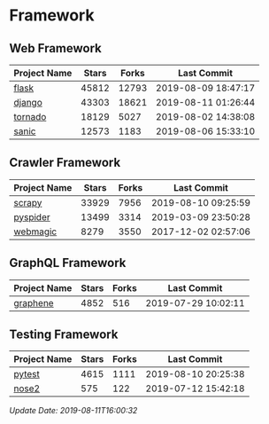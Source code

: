 # Framework

## Web Framework

| Project Name | Stars | Forks | Last Commit |
| ------------ | ----- | ----- | ----------- |
| [flask](https://github.com/pallets/flask) | 45812 | 12793 | 2019-08-09 18:47:17 |
| [django](https://github.com/django/django) | 43303 | 18621 | 2019-08-11 01:26:44 |
| [tornado](https://github.com/tornadoweb/tornado) | 18129 | 5027 | 2019-08-02 14:38:08 |
| [sanic](https://github.com/huge-success/sanic) | 12573 | 1183 | 2019-08-06 15:33:10 |

## Crawler Framework

| Project Name | Stars | Forks | Last Commit |
| ------------ | ----- | ----- | ----------- |
| [scrapy](https://github.com/scrapy/scrapy) | 33929 | 7956 | 2019-08-10 09:25:59 |
| [pyspider](https://github.com/binux/pyspider) | 13499 | 3314 | 2019-03-09 23:50:28 |
| [webmagic](https://github.com/code4craft/webmagic) | 8279 | 3550 | 2017-12-02 02:57:06 |

## GraphQL Framework

| Project Name | Stars | Forks | Last Commit |
| ------------ | ----- | ----- | ----------- |
| [graphene](https://github.com/graphql-python/graphene) | 4852 | 516 | 2019-07-29 10:02:11 |

## Testing Framework

| Project Name | Stars | Forks | Last Commit |
| ------------ | ----- | ----- | ----------- |
| [pytest](https://github.com/pytest-dev/pytest) | 4615 | 1111 | 2019-08-10 20:25:38 |
| [nose2](https://github.com/nose-devs/nose2) | 575 | 122 | 2019-07-12 15:42:18 |

*Update Date: 2019-08-11T16:00:32*